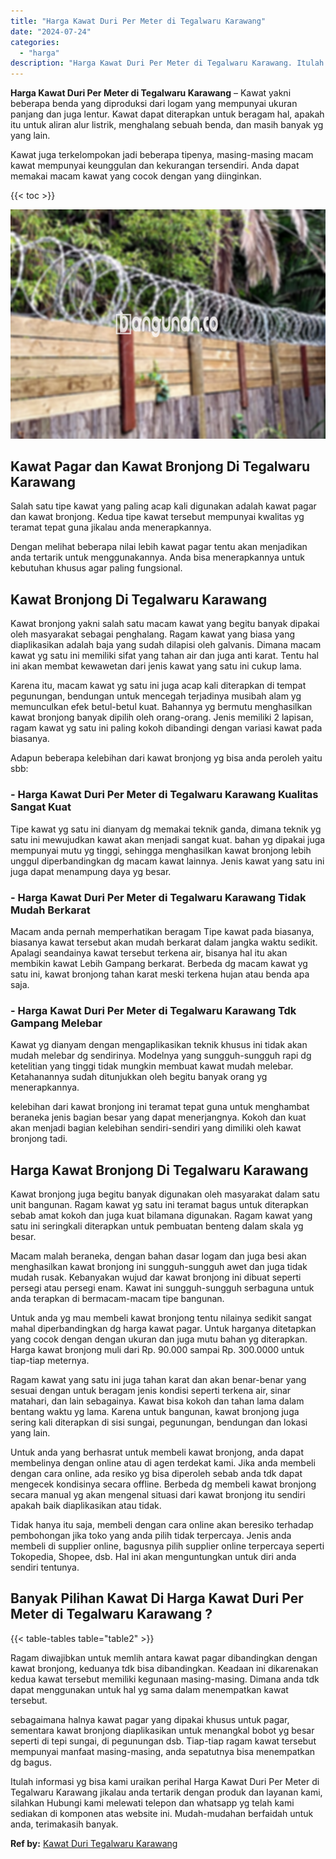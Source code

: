 ```yaml
---
title: "Harga Kawat Duri Per Meter di Tegalwaru Karawang"
date: "2024-07-24"
categories: 
  - "harga"
description: "Harga Kawat Duri Per Meter di Tegalwaru Karawang. Itulah informasi yg bisa kami uraikan perihal Harga Kawat Duri Per Meter di Tegalwaru Karawang jikalau anda..."
---
```


**Harga Kawat Duri Per Meter di Tegalwaru Karawang** – Kawat yakni beberapa benda yang diproduksi dari logam yang mempunyai ukuran panjang dan juga lentur. Kawat dapat diterapkan untuk beragam hal, apakah itu untuk aliran alur listrik, menghalang sebuah benda, dan masih banyak yg yang lain.

Kawat juga terkelompokan jadi beberapa tipenya, masing-masing macam kawat mempunyai keunggulan dan kekurangan tersendiri. Anda dapat memakai macam kawat yang cocok dengan yang diinginkan.

{{< toc >}}

![Harga Kawat Duri Per Meter di Tegalwaru Karawang](/images/jual-kawat-murah12.png)

## Kawat Pagar dan Kawat Bronjong Di Tegalwaru Karawang

Salah satu tipe kawat yang paling acap kali digunakan adalah kawat pagar dan kawat bronjong. Kedua tipe kawat tersebut mempunyai kwalitas yg teramat tepat guna jikalau anda menerapkannya.

Dengan melihat beberapa nilai lebih kawat pagar tentu akan menjadikan anda tertarik untuk menggunakannya. Anda bisa menerapkannya untuk kebutuhan khusus agar paling fungsional.

## Kawat Bronjong Di Tegalwaru Karawang

Kawat bronjong yakni salah satu macam kawat yang begitu banyak dipakai oleh masyarakat sebagai penghalang. Ragam kawat yang biasa yang diaplikasikan adalah baja yang sudah dilapisi oleh galvanis. Dimana macam kawat yg satu ini memiliki sifat yang tahan air dan juga anti karat. Tentu hal ini akan membat kewawetan dari jenis kawat yang satu ini cukup lama.

Karena itu, macam kawat yg satu ini juga acap kali diterapkan di tempat pegunungan, bendungan untuk mencegah terjadinya musibah alam yg memunculkan efek betul-betul kuat. Bahannya yg bermutu menghasilkan kawat bronjong banyak dipilih oleh orang-orang. Jenis memiliki 2 lapisan, ragam kawat yg satu ini paling kokoh dibandingi dengan variasi kawat pada biasanya.

Adapun beberapa kelebihan dari kawat bronjong yg bisa anda peroleh yaitu sbb:

### \- Harga Kawat Duri Per Meter di Tegalwaru Karawang Kualitas Sangat Kuat

Tipe kawat yg satu ini dianyam dg memakai teknik ganda, dimana teknik yg satu ini mewujudkan kawat akan menjadi sangat kuat. bahan yg dipakai juga mempunyai mutu yg tinggi, sehingga menghasilkan kawat bronjong lebih unggul diperbandingkan dg macam kawat lainnya. Jenis kawat yang satu ini juga dapat menampung daya yg besar.

### \- Harga Kawat Duri Per Meter di Tegalwaru Karawang Tidak Mudah Berkarat

Macam anda pernah memperhatikan beragam Tipe kawat pada biasanya, biasanya kawat tersebut akan mudah berkarat dalam jangka waktu sedikit. Apalagi seandainya kawat tersebut terkena air, bisanya hal itu akan membikin kawat Lebih Gampang berkarat. Berbeda dg macam kawat yg satu ini, kawat bronjong tahan karat meski terkena hujan atau benda apa saja.

### \- Harga Kawat Duri Per Meter di Tegalwaru Karawang Tdk Gampang Melebar

Kawat yg dianyam dengan mengaplikasikan teknik khusus ini tidak akan mudah melebar dg sendirinya. Modelnya yang sungguh-sungguh rapi dg ketelitian yang tinggi tidak mungkin membuat kawat mudah melebar. Ketahanannya sudah ditunjukkan oleh begitu banyak orang yg menerapkannya.

kelebihan dari kawat bronjong ini teramat tepat guna untuk menghambat beraneka jenis bagian besar yang dapat menerjangnya. Kokoh dan kuat akan menjadi bagian kelebihan sendiri-sendiri yang dimiliki oleh kawat bronjong tadi.

## Harga Kawat Bronjong Di Tegalwaru Karawang

Kawat bronjong juga begitu banyak digunakan oleh masyarakat dalam satu unit bangunan. Ragam kawat yg satu ini teramat bagus untuk diterapkan sebab amat kokoh dan juga kuat bilamana digunakan. Ragam kawat yang satu ini seringkali diterapkan untuk pembuatan benteng dalam skala yg besar.

Macam malah beraneka, dengan bahan dasar logam dan juga besi akan menghasilkan kawat bronjong ini sungguh-sungguh awet dan juga tidak mudah rusak. Kebanyakan wujud dar kawat bronjong ini dibuat seperti persegi atau persegi enam. Kawat ini sungguh-sungguh serbaguna untuk anda terapkan di bermacam-macam tipe bangunan.

Untuk anda yg mau membeli kawat bronjong tentu nilainya sedikit sangat mahal diperbandingkan dg harga kawat pagar. Untuk harganya ditetapkan yang cocok dengan dengan ukuran dan juga mutu bahan yg diterapkan. Harga kawat bronjong muli dari Rp. 90.000 sampai Rp. 300.0000 untuk tiap-tiap meternya.

Ragam kawat yang satu ini juga tahan karat dan akan benar-benar yang sesuai dengan untuk beragam jenis kondisi seperti terkena air, sinar matahari, dan lain sebagainya. Kawat bisa kokoh dan tahan lama dalam bentang waktu yg lama. Karena untuk bangunan, kawat bronjong juga sering kali diterapkan di sisi sungai, pegunungan, bendungan dan lokasi yang lain.

Untuk anda yang berhasrat untuk membeli kawat bronjong, anda dapat membelinya dengan online atau di agen terdekat kami. Jika anda membeli dengan cara online, ada resiko yg bisa diperoleh sebab anda tdk dapat mengecek kondisinya secara offline. Berbeda dg membeli kawat bronjong secara manual yg akan mengenal situasi dari kawat bronjong itu sendiri apakah baik diaplikasikan atau tidak.

Tidak hanya itu saja, membeli dengan cara online akan beresiko terhadap pembohongan jika toko yang anda pilih tidak terpercaya. Jenis anda membeli di supplier online, bagusnya pilih supplier online terpercaya seperti Tokopedia, Shopee, dsb. Hal ini akan menguntungkan untuk diri anda sendiri tentunya.

## Banyak Pilihan Kawat Di Harga Kawat Duri Per Meter di Tegalwaru Karawang ?

{{< table-tables table="table2" >}}

Ragam diwajibkan untuk memlih antara kawat pagar dibandingkan dengan kawat bronjong, keduanya tdk bisa dibandingkan. Keadaan ini dikarenakan kedua kawat tersebut memiliki kegunaan masing-masing. Dimana anda tdk dapat menggunakan untuk hal yg sama dalam menempatkan kawat tersebut.

sebagaimana halnya kawat pagar yang dipakai khusus untuk pagar, sementara kawat bronjong diaplikasikan untuk menangkal bobot yg besar seperti di tepi sungai, di pegunungan dsb. Tiap-tiap ragam kawat tersebut mempunyai manfaat masing-masing, anda sepatutnya bisa menempatkan dg bagus.

Itulah informasi yg bisa kami uraikan perihal Harga Kawat Duri Per Meter di Tegalwaru Karawang jikalau anda tertarik dengan produk dan layanan kami, silahkan Hubungi kami melewati telepon dan whatsapp yg telah kami sediakan di komponen atas website ini. Mudah-mudahan berfaidah untuk anda, terimakasih banyak.

**Ref by:** [Kawat Duri Tegalwaru Karawang](https://id.wikipedia.org/wiki/Kawat)
